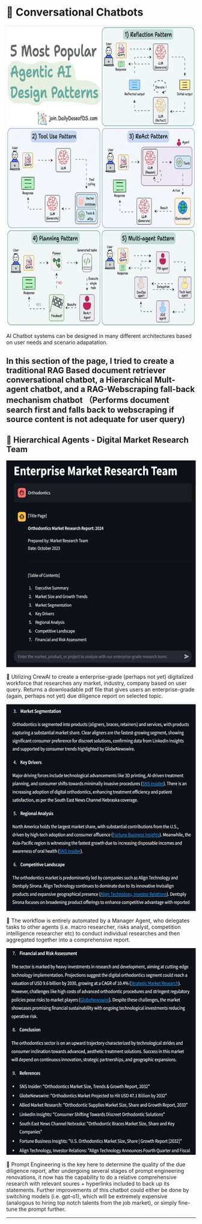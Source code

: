 # 🤖 **Conversational Chatbots**

<img src="../Data_file/AI_design_patterns.gif" alt="Alt Text" width="700" height="800" />


AI Chatbot systems can be designed in many different architectures based on user needs and scenario adapatation.

In this section of the page, I tried to create a traditional RAG Based document retriever conversational chatbot, a Hierarchical Mult-agent chatbot, and a RAG-Webscraping fall-back mechanism chatbot （Performs document search first and falls back to webscraping if source content is not adequate for user query)
---

## 🚀 **Hierarchical Agents - Digital Market Research Team**  
<img src="../Data_file/MarketResearch-1.png" alt="Alt Text" width="600" height="550" />

🎯 Utilizing CrewAI to create a enterprise-grade (perhaps not yet) digitalized workforce that researches any market, industry, company based on user query.
Returns a downloadable pdf file that gives users an enterprise-grade (again, perhaps not yet) due diligence report on selected topic.

<img src="../Data_file/MarketResearch-2.png" alt="Alt Text" width="600" height="550" />

🎯 The workflow is entirely automated by a Manager Agent, who delegates tasks to other agents (i.e. macro researcher, risks analyst, competition intelligence researcher etc) to conduct individual researches and then aggregated together into a comprehensive report.

<img src="../Data_file/MarketResearch-3.png" alt="Alt Text" width="600" height="550" />

🎯 Prompt Engineering is the key here to determine the quality of the due diligence report, after undergoing several stages of prompt engineering renovations, it now has the capability to do a relative comprehensive research with relevant soures + hyperlinks included to back up its statements.
Further improvements of this chatbot could either be done by switching models (i.e. gpt-o1), which will be extremely expensive (analogous to hiring top notch talents from the job market), or simply fine-tune the prompt further.

---


